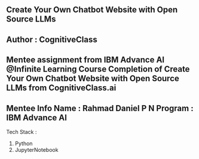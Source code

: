 Create Your Own Chatbot Website with Open Source LLMs
------------------------------
Author : CognitiveClass
-----------------------
Mentee assignment from IBM Advance AI @Infinite Learning Course Completion of Create Your Own Chatbot Website with Open Source LLMs from CognitiveClass.ai
------------------------------
Mentee Info
Name : Rahmad Daniel P N
Program : IBM Advance AI
------------------------------
Tech Stack :
1. Python
2. JupyterNotebook

